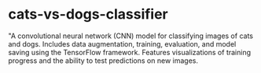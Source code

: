 # cats-vs-dogs-classifier
"A convolutional neural network (CNN) model for classifying images of cats and dogs. Includes data augmentation, training, evaluation, and model saving using the TensorFlow framework. Features visualizations of training progress and the ability to test predictions on new images.
